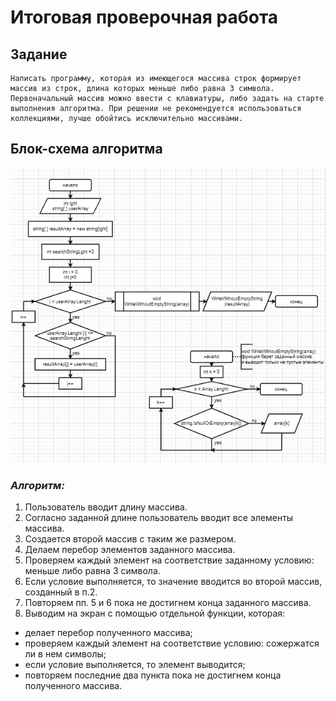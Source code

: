 # **Итоговая проверочная работа**

## **Задание**

    Написать программу, которая из имеющегося массива строк формирует массив из строк, длина которых меньше либо равна 3 символа. Первоначальный массив можно ввести с клавиатуры, либо задать на старте выполнения алгоритма. При решении не рекомендуется использоваться коллекциями, лучше обойтись исключительно массивами. 

## **Блок-схема алгоритма**
![Блок-схема](Flowchart.png)

### *Алгоритм:*
1. Пользователь вводит длину массива.
2. Согласно заданной длине пользователь вводит все элементы массива.
3. Создается второй массив с таким же размером.
4. Делаем перебор элементов заданного массива.
5. Проверяем каждый элемент на соответствие заданному условию: меньше либо равна 3 символа.
6. Если условие выполняется, то значение вводится во второй массив, созданный в п.2.
7. Повторяем пп. 5 и 6 пока не достигнем конца заданного массива.
8. Выводим на экран с помощью отдельной функции, которая:
* делает перебор полученного массива;
* проверяем каждый элемент на соответствие условию: сожержатся ли в нем символы;
* если условие выполняется, то элемент выводится;
* повторяем последние два пункта пока не достигнем конца полученного массива.
